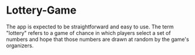# Lottery-Game
The app is expected to be straightforward and easy to use. The term "lottery" refers to a game of chance in which players select a set of numbers and hope that those numbers are drawn at random by the game's organizers. 
